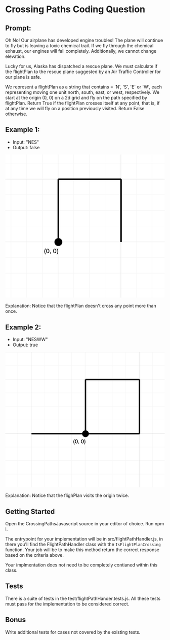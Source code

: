 # Crossing Paths Coding Question

## Prompt:
Oh No! Our airplane has developed engine troubles! The plane will continue to fly
but is leaving a toxic chemical trail. If we fly through the chemical exhaust, our
engines will fail completely. Additionally, we cannot change elevation.

Lucky for us, Alaska has dispatched a rescue plane. We must calculate if the
flightPlan to the rescue plane suggested by an Air Traffic Controller for our plane
is safe.

We represent a flightPlan as a string that contains = 'N', 'S', 'E' or 'W', each
representing moving one unit north, south, east, or west, respectively. We start at
the origin (0, 0) on a 2d grid and fly on the path specified by flightPlan.
Return True if the flightPlan crosses itself at any point, that is, if at any time we will
fly on a position previously visited. Return False otherwise.

## Example 1:
- Input: "NES"
- Output: false


![Example showing the flight path going north, then east, then south](./images/example1.png)

Explanation: Notice that the flightPlan doesn't cross any point more than once.


## Example 2:
- Input: "NESWW"
- Output: true

![Example showing the flight path going north, then east, then south, then two spaces west](./images/example2.png)

Explanation: Notice that the flighPlan visits the origin twice.


## Getting Started
Open the CrossingPathsJavascript source in your editor of choice. Run npm i. 

The entrypoint for your implementation will be in src/flightPathHandler.js, in there you'll find the FlightPathHandler class with the `IsFlightPlanCrossing` function. Your job will be to make this method return the correct response based on the criteria above.

Your implmentation does not need to be completely contianed within this class.

## Tests
There is a suite of tests in the test/flightPathHander.tests.js. All these tests must pass for the implementation to be considered correct.

## Bonus
Write additional tests for cases not covered by the existing tests.